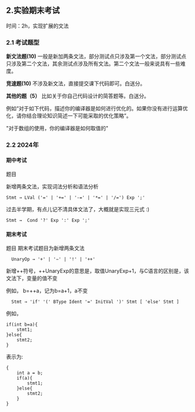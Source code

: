 ## 2.实验期末考试

时间：2h，实现扩展的文法

### 2.1 考试题型

**新文法题(10)**
一般是新加两条文法，部分测试点只涉及第一个文法，部分测试点只涉及第二个文法，其余测试点涉及所有文法。第二个文法一般来说具有一些难度。

**竞速题(10)**
不涉及新文法，直接提交课下代码即可。白送分。

**其他的题（5）**
比如关于你自己代码设计的简答题等。白送分。

例如“对于如下代码，描述你的编译器是如何进行优化的。如果你没有进行运算优化，请你结合理论知识简述一下可能采取的优化策略”。

"对于数组的使用，你的编译器是如何取值的"

### 2.2 2024年

#### 期中考试

题目

新增两条文法，实现词法分析和语法分析

```
Stmt → LVal ('=' | '+=' | '-=' | '*=' | '/=') Exp ';'
```

过去半学期，有点儿记不清具体文法了，大概就是实现三元式 :)

```
Stmt →  Cond '?' Exp ':' Exp ';'
```

#### 期末考试

题目
期末考试题目为新增两条文法

```
  UnaryOp → '+' | '−' | '!' | '++'
```

新增++符号，++UnaryExp的意思是，取值UnaryExp+1，与C语言的区别是，该文法下，变量的值不变

例如， b=++a，记为b=a+1，a不变

```
  Stmt → 'if' '(' BType Ident '=' InitVal ')' Stmt [ 'else' Stmt ]
```

例如，

```
if(int b=a){
	stmt1;
}else{
	stmt2;
}
```

  表示为: 

```
{
	int a = b;
    if(a){
    	stmt1;
    }else{
    	stmt2;
    }
}
```





